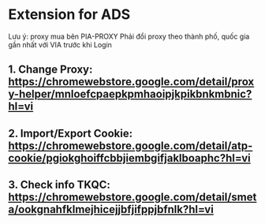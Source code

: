 # Extension for ADS

Lưu ý: proxy mua bên PIA-PROXY
Phải đổi proxy theo thành phố, quốc gia gần nhất với VIA trước khi Login

## 1. Change Proxy: https://chromewebstore.google.com/detail/proxy-helper/mnloefcpaepkpmhaoipjkpikbnkmbnic?hl=vi

## 2. Import/Export Cookie: https://chromewebstore.google.com/detail/atp-cookie/pgiokghoiffcbbjiembgifjaklboaphc?hl=vi

## 3. Check info TKQC: https://chromewebstore.google.com/detail/smeta/ookgnahfklmejhicejjbfjifppjbfnlk?hl=vi

